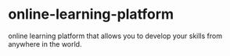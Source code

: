 # online-learning-platform
online learning platform that allows you to develop your skills from anywhere in the world. 
